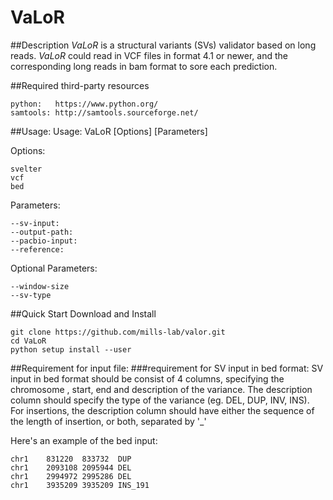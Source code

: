 # VaLoR
##Description
*VaLoR* is a structural variants (SVs) validator based on long reads.  *VaLoR* could read in VCF files in format 4.1 or newer, and the corresponding long reads in bam format to sore each prediction. 

##Required third-party resources
```
python:   https://www.python.org/ 
samtools: http://samtools.sourceforge.net/
```
##Usage:
Usage: VaLoR [Options] [Parameters]

Options: 

	svelter
	vcf
	bed
	
Parameters:

	--sv-input:
	--output-path:
	--pacbio-input:
	--reference:
	
Optional Parameters:

	--window-size
	--sv-type
	

##Quick Start
Download and Install
```
git clone https://github.com/mills-lab/valor.git
cd VaLoR
python setup install --user
```

##Requirement for input file:
###requirement for SV input in bed format:
SV input in bed format should be consist of 4 columns, specifying the chromosome , start, end and description of the variance. The description column should specify the type of the variance (eg. DEL, DUP, INV, INS). For insertions, the description column should have either the sequence of the length of insertion, or both, separated by '_' 

Here's an example of the bed input:
```
chr1	831220	833732	DUP
chr1	2093108	2095944	DEL
chr1	2994972	2995286	DEL
chr1	3935209	3935209	INS_191
```
